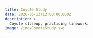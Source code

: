 ```yaml
---
title: Coyote Study
date: 2020-06-13T12:00:00.000Z
description: >-
  Coyote closeup, practicing linework.
image: /img/CoyoteStudy.svg
---
```


